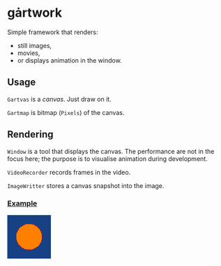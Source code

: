 # gȧrtwork

Simple framework that renders:

+ still images,
+ movies,
+ or displays animation in the window.

## Usage

`Gartvas` is a _canvas_. Just draw on it.

`Gartmap` is bitmap (`Pixels`) of the canvas.

## Rendering

`Window` is a tool that displays the canvas. The performance are not in the focus here; the purpose is to visualise animation during development.

`VideoRecorder` records frames in the video.

`ImageWritter` stores a canvas snapshot into the image.

### [Example](arts/example/README.md)
![](../arts/example/example.png)